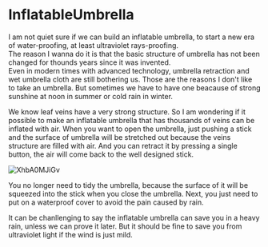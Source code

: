 # InflatableUmbrella
I am not quiet sure if we can build an inflatable umbrella, to start a new era of water-proofing, at least ultraviolet rays-proofing.  
The reason I wanna do it is that the basic structure of umbrella has not been changed for thounds years since it was invented.  
Even in modern times with advanced technology, umbrella retraction and wet umbrella cloth are still bothering us.
Those are the reasons I don't like to take an umbrella. But sometimes we have to have one beacause of strong sunshine at noon in summer or cold rain in winter.

We know leaf veins have a very strong structure. So I am wondering if it possible to make an inflatable umbrella that has thousands of veins can be inflated with air. When you want to open the umbrella, just pushing a stick and the surface of umbrella will be stretched out because the veins structure are filled with air. And you can retract it by pressing a single button, the air will come back to the well designed stick. 

![XhbA0MJiGv](https://user-images.githubusercontent.com/62652681/146404805-cc3c7c09-0580-4b83-9766-7ad4d824affd.png)

You no longer need to tidy the umbrella, because the surface of it will be squeezed into the stick when you close the umbrella. Next, you just need to put on a waterproof cover to avoid the pain caused by rain.  

It can be chanllenging to say the inflatable umbrella can save you in a heavy rain, unless we can prove it later. But it should be fine to save you from ultraviolet light if the wind is just mild.

